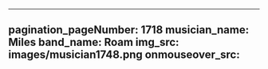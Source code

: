 ------
pagination_pageNumber: 1718
musician_name: Miles
band_name: Roam
img_src: images/musician1748.png
onmouseover_src: 
------